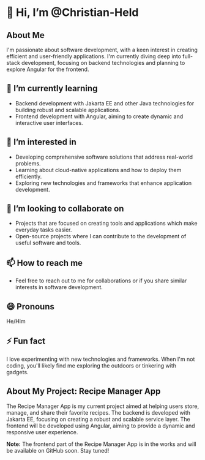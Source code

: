 # 👋 Hi, I’m @Christian-Held

## About Me
I'm passionate about software development, with a keen interest in creating efficient and user-friendly applications. I'm currently diving deep into full-stack development, focusing on backend technologies and planning to explore Angular for the frontend.

## 🌱 I’m currently learning
- Backend development with Jakarta EE and other Java technologies for building robust and scalable applications.
- Frontend development with Angular, aiming to create dynamic and interactive user interfaces.

## 👀 I’m interested in
- Developing comprehensive software solutions that address real-world problems.
- Learning about cloud-native applications and how to deploy them efficiently.
- Exploring new technologies and frameworks that enhance application development.

## 💞️ I’m looking to collaborate on
- Projects that are focused on creating tools and applications which make everyday tasks easier.
- Open-source projects where I can contribute to the development of useful software and tools.

## 📫 How to reach me
- Feel free to reach out to me for collaborations or if you share similar interests in software development.

## 😄 Pronouns
He/Him

## ⚡ Fun fact
I love experimenting with new technologies and frameworks. When I'm not coding, you'll likely find me exploring the outdoors or tinkering with gadgets.

## About My Project: Recipe Manager App
The Recipe Manager App is my current project aimed at helping users store, manage, and share their favorite recipes. The backend is developed with Jakarta EE, focusing on creating a robust and scalable service layer. The frontend will be developed using Angular, aiming to provide a dynamic and responsive user experience.

**Note:** The frontend part of the Recipe Manager App is in the works and will be available on GitHub soon. Stay tuned!

<!---
Christian-Held/Christian-Held is a ✨ special ✨ repository because its `README.md` (this file) appears on your GitHub profile.
You can click the Preview link to take a look at your changes.
--->
